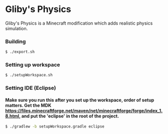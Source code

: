 Gliby's Physics
=============

Gliby's Physics is a Minecraft modification which adds realistic physics simulation.

### Building

```sh
$ ./export.sh
```

### Setting up workspace 
```sh
$ ./setupWorkspace.sh
```

### Setting IDE (Eclipse)
#### Make sure you run this after you set up the workspace, order of setup matters. Get the MDK https://files.minecraftforge.net/maven/net/minecraftforge/forge/index_1.8.html, and put the 'eclipse' in the root of the project.
```sh
$ ./gradlew -b setupWorkspace.gradle eclipse
```